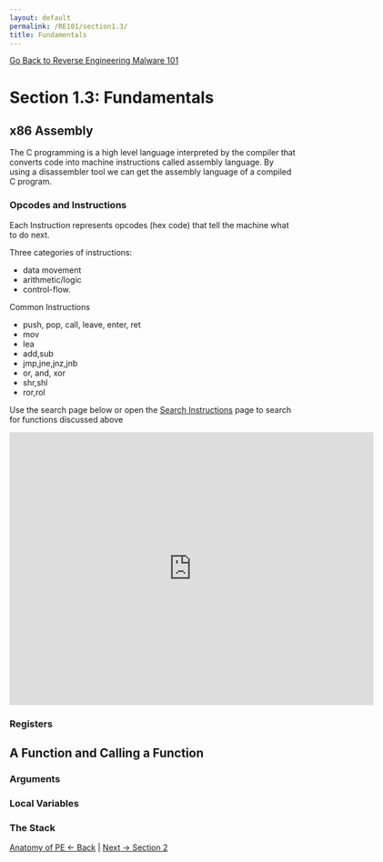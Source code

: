 ```yaml
---
layout: default
permalink: /RE101/section1.3/
title: Fundamentals
---
```

[Go Back to Reverse Engineering Malware 101](https://securedorg.github.io/RE101/)

# Section 1.3: Fundamentals #

## x86 Assembly ##

The C programming is a high level language interpreted by the compiler that converts code into machine instructions called assembly language. By using a disassembler tool we can get the assembly language of a compiled C program.

### Opcodes and Instructions ###

Each Instruction represents opcodes (hex code) that tell the machine what to do next.

Three categories of instructions:
* data movement
* arithmetic/logic
* control-flow.

Common Instructions
* push, pop, call, leave, enter, ret
* mov
* lea
* add,sub
* jmp,jne,jnz,jnb
* or, and, xor
* shr,shl
* ror,rol

Use the search page below or open the [Search Instructions](https://securedorg.github.io/x86.html) page to search for functions discussed above

<iframe src="https://securedorg.github.io/x86.html" width="640" height="480" frameborder="0" style="display:block; margin: 0 auto;"></iframe>


### Registers ###

## A Function and Calling a Function ##

### Arguments ###

### Local Variables ###

### The Stack ###

[Anatomy of PE <- Back](https://securedorg.github.io/RE101/section1.2) | [Next -> Section 2](https://securedorg.github.io/RE101/section2)
